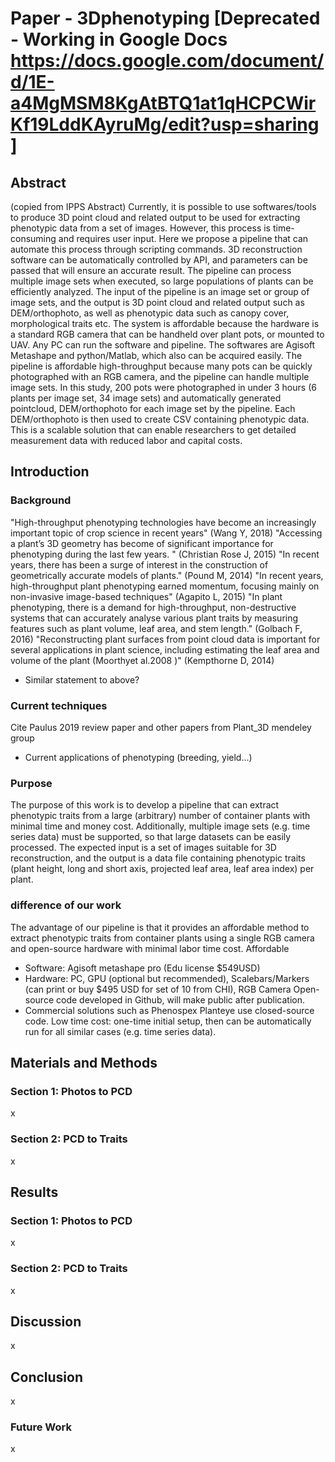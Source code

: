 # Paper - 3Dphenotyping [Deprecated - Working in Google Docs https://docs.google.com/document/d/1E-a4MgMSM8KgAtBTQ1at1qHCPCWirKf19LddKAyruMg/edit?usp=sharing ]

## Abstract
(copied from IPPS Abstract)
Currently, it is possible to use softwares/tools to produce 3D point cloud and related output to be used for extracting phenotypic data from a set of images. 
However, this process is time-consuming and requires user input. Here we propose a pipeline that can automate this process through scripting commands. 
3D reconstruction software can be automatically controlled by API, and parameters can be passed that will ensure an accurate result. 
The pipeline can process multiple image sets when executed, so large populations of plants can be efficiently analyzed. 
The input of the pipeline is an image set or group of image sets, and the output is 3D point cloud and related output such as DEM/orthophoto, as well as phenotypic data such as canopy cover, morphological traits etc. 
The system is affordable because the hardware is a standard RGB camera that can be handheld over plant pots, or mounted to UAV. Any PC can run the software and pipeline. 
The softwares are Agisoft Metashape and python/Matlab, which also can be acquired easily. 
The pipeline is affordable high-throughput because many pots can be quickly photographed with an RGB camera, and the pipeline can handle multiple image sets. 
In this study, 200 pots were photographed in under 3 hours (6 plants per image set, 34 image sets) and automatically generated pointcloud, DEM/orthophoto for each image set by the pipeline. 
Each DEM/orthophoto is then used to create CSV containing phenotypic data. 
This is a scalable solution that can enable researchers to get detailed measurement data with reduced labor and capital costs.

## Introduction

### Background
"High-throughput phenotyping technologies have become an increasingly important topic of crop science in recent years" (Wang Y, 2018)
"Accessing  a  plant’s  3D  geometry  has  become  of  significant  importance  for phenotyping  during  the  last  few  years. " (Christian Rose J, 2015)
"In recent years, there has been a surge of interest in the construction of geometrically accurate models of plants." (Pound M, 2014)
"In recent years, high-throughput plant phenotyping earned momentum, focusing mainly on non-invasive image-based techniques" (Agapito L, 2015)
"In plant phenotyping, there is a demand for high-throughput, non-destructive systems that can accurately analyse various plant traits by measuring features such as plant volume, leaf area, and stem length." (Golbach F, 2016)
"Reconstructing plant surfaces from point cloud data is important for several applications in plant science, including estimating the leaf area and volume of the plant (Moorthyet  al.2008 )" (Kempthorne D, 2014)
- Similar statement to above?

### Current techniques
Cite Paulus 2019 review paper and other papers from Plant_3D mendeley group
- Current applications of phenotyping (breeding, yield...)

### Purpose
The purpose of this work is to develop a pipeline that can extract phenotypic traits from a large (arbitrary) number of container plants with minimal time and money cost.
Additionally, multiple image sets (e.g. time series data) must be supported, so that large datasets can be easily processed. 
The expected input is a set of images suitable for 3D reconstruction, and the output is a data file containing phenotypic traits (plant height, long and short axis, projected leaf area, leaf area index) per plant. 

### difference of our work
The advantage of our pipeline is that it provides an affordable method to extract phenotypic traits from container plants using a single RGB camera and open-source hardware with minimal labor time cost.
Affordable
- Software: Agisoft metashape pro (Edu license $549USD)
- Hardware: PC, GPU (optional but recommended), Scalebars/Markers (can print or buy $495 USD for set of 10 from CHI), RGB Camera
Open-source code developed in Github, will make public after publication.
- Commercial solutions such as Phenospex Planteye use closed-source code.
Low time cost: one-time initial setup, then can be automatically run for all similar cases (e.g. time series data).

## Materials and Methods

### Section 1: Photos to PCD
x

### Section 2: PCD to Traits
x

## Results

### Section 1: Photos to PCD
x

### Section 2: PCD to Traits
x

## Discussion
x

## Conclusion 
x

### Future Work
x